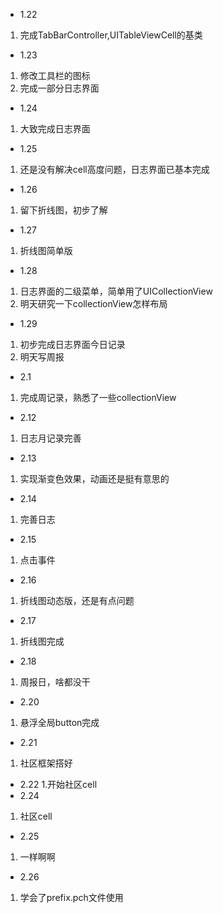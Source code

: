 - 1.22
1. 完成TabBarController,UITableViewCell的基类    
- 1.23
1. 修改工具栏的图标
2. 完成一部分日志界面
- 1.24
1. 大致完成日志界面
- 1.25
1. 还是没有解决cell高度问题，日志界面已基本完成
- 1.26
1. 留下折线图，初步了解
- 1.27
1. 折线图简单版
- 1.28
1. 日志界面的二级菜单，简单用了UICollectionView
2. 明天研究一下collectionView怎样布局
- 1.29
1. 初步完成日志界面今日记录
2. 明天写周报
- 2.1
1. 完成周记录，熟悉了一些collectionView
- 2.12
1. 日志月记录完善
- 2.13
1. 实现渐变色效果，动画还是挺有意思的
- 2.14
1. 完善日志
- 2.15
1. 点击事件
- 2.16
1. 折线图动态版，还是有点问题
- 2.17
1. 折线图完成
- 2.18
1. 周报日，啥都没干
- 2.20
1. 悬浮全局button完成
- 2.21
1. 社区框架搭好
- 2.22
1.开始社区cell
- 2.24
1. 社区cell
- 2.25
1. 一样啊啊
- 2.26
1. 学会了prefix.pch文件使用
